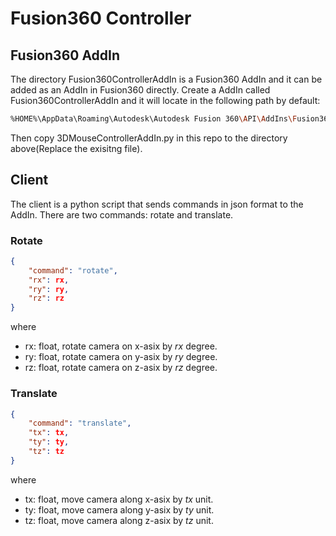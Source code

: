 # Fusion360 Controller

## Fusion360 AddIn
The directory Fusion360ControllerAddIn is a Fusion360 AddIn and it can be added as an AddIn in Fusion360 directly.
Create a AddIn called Fusion360ControllerAddIn and it will locate in the following path by default:
```Bash
%HOME%\AppData\Roaming\Autodesk\Autodesk Fusion 360\API\AddIns\Fusion360ControllerAddIn
```
Then copy 3DMouseControllerAddIn.py in this repo to the directory above(Replace the exisitng file).

## Client
The client is a python script that sends commands in json format to the AddIn. There are two commands: rotate and translate.

### Rotate
```JSON
{
    "command": "rotate",
    "rx": rx,
    "ry": ry,
    "rz": rz
}
```
where
* rx: float, rotate camera on x-asix by _rx_ degree.
* ry: float, rotate camera on y-asix by _ry_ degree.
* rz: float, rotate camera on z-asix by _rz_ degree.


### Translate
```JSON
{
    "command": "translate",
    "tx": tx,
    "ty": ty,
    "tz": tz
}
```
where
* tx: float, move camera along x-asix by _tx_ unit.
* ty: float, move camera along y-asix by _ty_ unit.
* tz: float, move camera along z-asix by _tz_ unit.

